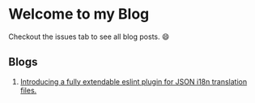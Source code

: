 # Welcome to my Blog

Checkout the issues tab to see all blog posts. :smile:

## Blogs
1. [Introducing a fully extendable eslint plugin for JSON i18n translation files.](https://github.com/mayank23/blog/issues/1)

